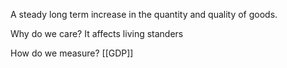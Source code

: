A steady long term increase in the quantity and quality of goods.

Why do we care?
It affects living standers

How do we measure?
[[GDP]]
